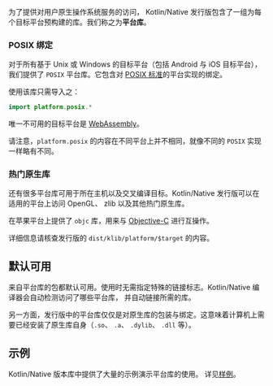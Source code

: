 [//]: # (title: 平台库)

为了提供对用户原生操作系统服务的访问，
Kotlin/Native 发行版包含了一组为每个目标平台预构建的库<!--
-->。我们称之为**平台库**。

### POSIX 绑定

对于所有基于 Unix 或 Windows 的目标平台（包括 Android 与
iOS 目标平台），我们提供了 `POSIX` 平台库。它包含对
[POSIX 标准](https://en.wikipedia.org/wiki/POSIX)的平台实现的绑定。

使用该库只需导入之： 

```kotlin
import platform.posix.*
```

唯一不可用的目标平台是 [WebAssembly](https://zh.wikipedia.org/wiki/WebAssembly)。

请注意，`platform.posix` 的内容在<!--
-->不同平台上并不相同，就像不同的 `POSIX` 实现<!--
-->一样略有不同。

### 热门原生库

还有很多平台库可用于所在主机以及<!--
-->交叉编译目标。Kotlin/Native 发行版可以在适用的平台上访问
OpenGL、 zlib 以及其他热门原生库<!--
-->。

在苹果平台上提供了 `objc` 库，用来与 [Objective-C](https://zh.wikipedia.org/wiki/Objective-C) 进行互操作。

详细信息请核查发行版的 `dist/klib/platform/$target` 的内容。

## 默认可用

来自平台库的包都默认可用。使用时无需<!--
-->指定特殊的链接标志。Kotlin/Native
编译器会自动检测访问了哪些平台库，
并自动链接所需的库。

另一方面，发行版中的平台库仅仅是<!--
-->对原生库的包装与绑定。这意味着<!--
-->计算机上需要已经安装了<!--
-->原生库自身（`.so`、 `.a`、 `.dylib`、 `.dll` 等）。

## 示例

Kotlin/Native 版本库中提供了大量的示例<!--
-->演示平台库的使用。
详见[样例](https://github.com/JetBrains/kotlin/tree/master/kotlin-native/samples)。

